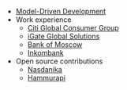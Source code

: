 * [Model-Driven Development](model-driven-development/README.md)
* Work experience
    * [Citi Global Consumer Group](work-experience/citi/README.md)
    * [iGate Global Solutions](work-experience/igate/README.md)
    * [Bank of Moscow](work-experience/bank-of-moscow/README.md)
    * [Inkombank](work-experience/inkombank/README.md)
* Open source contributions
    * [Nasdanika](open-source/nasdanika/README.md)
    * [Hammurapi](open-source/hammurapi/README.md)  